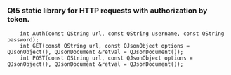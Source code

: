 ### Qt5 static library for HTTP requests with authorization by token.
```
    int Auth(const QString url, const QString username, const QString password);
    int GET(const QString url, const QJsonObject options = QJsonObject(), QJsonDocument &retval = QJsonDocument());
    int POST(const QString url, const QJsonObject options = QJsonObject(), QJsonDocument &retval = QJsonDocument());
```
